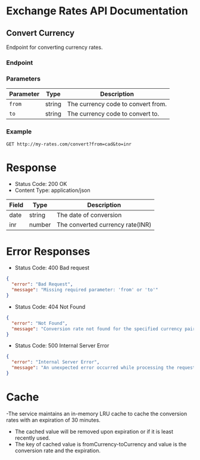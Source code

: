 # Exchange Rates API Documentation

## Convert Currency

Endpoint for converting currency rates.

### Endpoint


### Parameters

| Parameter | Type    | Description                        |
|-----------|---------|------------------------------------|
| `from`    | string  | The currency code to convert from. |
| `to`      | string  | The currency code to convert to.   |

### Example

```http
GET http://my-rates.com/convert?from=cad&to=inr
```
# Response
- Status Code: 200 OK
- Content Type: application/json

| Field | Type   | Description                      |
|-------|--------|----------------------------------|
| date  | string | The date of conversion           |
| inr   | number | The converted currency rate(INR) |

# Error Responses
- Status Code: 400 Bad request
```json
{
  "error": "Bad Request",
  "message": "Missing required parameter: 'from' or 'to'"
}

```
- Status Code: 404 Not Found
```json
{
  "error": "Not Found",
  "message": "Conversion rate not found for the specified currency pair"
}

```

- Status Code: 500 Internal Server Error
```json
{
  "error": "Internal Server Error",
  "message": "An unexpected error occurred while processing the request"
}

```

# Cache
-The service maintains an in-memory LRU cache to cache the conversion rates with an expiration of 30 minutes.
- The cached value will be removed upon expiration or if it is least recently used.
- The key of cached value is fromCurrency-toCurrency and value is the conversion rate and the expiration.